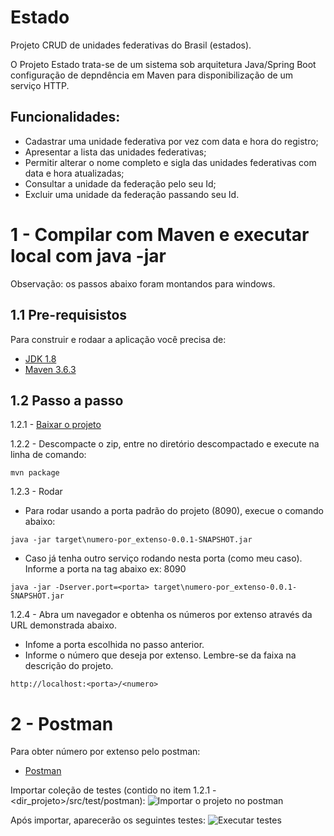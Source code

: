 # Estado
Projeto CRUD de unidades federativas do Brasil (estados).

O Projeto Estado trata-se de um sistema sob arquitetura Java/Spring Boot configuração de depndência em Maven para disponibilização de um serviço HTTP. 

## Funcionalidades:
- Cadastrar uma unidade federativa por vez com data e hora do registro;
- Apresentar a lista das unidades federativas;
- Permitir alterar o nome completo e sigla das unidades federativas com data e hora atualizadas;
- Consultar a unidade da federação pelo seu Id;
- Excluir uma unidade da federação passando seu Id.

# 1 - Compilar com Maven e executar local com java -jar

Observação: os passos abaixo foram montandos para windows.

## 1.1 Pre-requisistos
Para construir e rodaar a aplicação você precisa de:
- [JDK 1.8](http://www.oracle.com/technetwork/java/javase/downloads/jdk8-downloads-2133151.html)
- [Maven 3.6.3](https://maven.apache.org)

## 1.2 Passo a passo
1.2.1 - [Baixar o projeto](https://github.com/ronybrand/estado/archive/feature/estado.zip)

1.2.2 - Descompacte o zip, entre no diretório descompactado e execute na linha de comando:
```
mvn package
```

1.2.3 - Rodar
- Para rodar usando a porta padrão do projeto (8090), execue o comando abaixo:
```
java -jar target\numero-por_extenso-0.0.1-SNAPSHOT.jar
```

- Caso já tenha outro serviço rodando nesta porta (como meu caso). Informe a porta na tag abaixo ex: 8090
```
java -jar -Dserver.port=<porta> target\numero-por_extenso-0.0.1-SNAPSHOT.jar
```
1.2.4 - Abra um navegador e obtenha os números por extenso através da URL demonstrada abaixo. 
- Infome a porta escolhida no passo anterior.
- Informe o número que deseja por extenso. Lembre-se da faixa na descrição do projeto.
```
http://localhost:<porta>/<numero>
```

# 2 - Postman
Para obter número por extenso pelo postman:
- [Postman](https://www.postman.com/downloads/)

Importar coleção de testes (contido no item 1.2.1 - <dir_projeto>/src/test/postman):
![Importar o projeto no postman](https://github.com/ronybrand/numero_por_extenso/blob/feature/numero_por_extenso/importar_projeto_postman.png)

Após importar, aparecerão os seguintes testes:
![Executar testes](https://github.com/ronybrand/estado/blob/feature/estado/sequencia%20de%20execu%C3%A7%C3%A3o%20de%20teste%20no%20postman.png)

